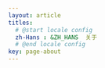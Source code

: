 ```yaml
---
layout: article
titles:
  # @start locale config
  zh-Hans : &ZH_HANS  关于
  # @end locale config
key: page-about
---
```


